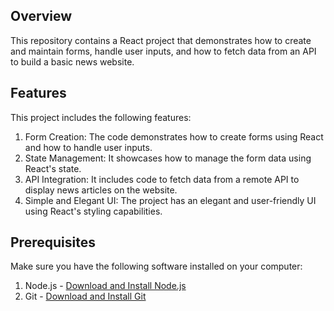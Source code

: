 ## Overview

This repository contains a React project that demonstrates how to create and maintain forms, handle user inputs, and how to fetch data from an API to build a basic news website.

## Features

This project includes the following features:

1. Form Creation: The code demonstrates how to create forms using React and how to handle user inputs.
2. State Management: It showcases how to manage the form data using React's state.
3. API Integration: It includes code to fetch data from a remote API to display news articles on the website.
4. Simple and Elegant UI: The project has an elegant and user-friendly UI using React's styling capabilities.

## Prerequisites

Make sure you have the following software installed on your computer:

1. Node.js - [Download and Install Node.js](https://nodejs.org/en/download/)
2. Git - [Download and Install Git](https://git-scm.com/downloads)